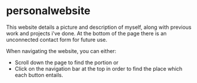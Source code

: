 # personalwebsite

This website details a picture and description of myself, along with previous work and projects i've done. At the bottom of the page
there is an unconnected contact form for future use.

When navigating the website, you can either:

- Scroll down the page to find the portion
  or
- Click on the navigation bar at the top in order to find the place which each button entails.
